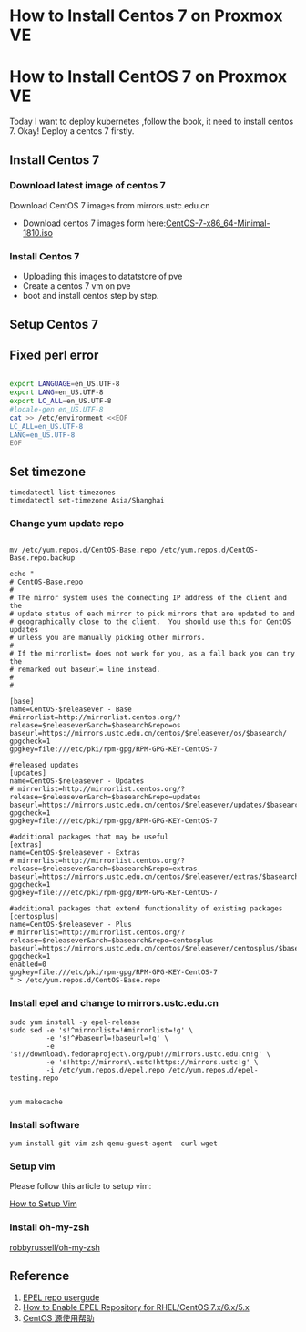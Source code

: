 # How to Install Centos 7 on Proxmox VE



# How to Install CentOS 7 on Proxmox VE

Today I want to deploy kubernetes ,follow the book, it need to install centos 7. 
Okay! Deploy a centos 7 firstly.

## Install Centos 7 

### Download latest image of centos 7
 Download CentOS 7 images from mirrors.ustc.edu.cn

  - Download centos 7 images form here:[CentOS-7-x86_64-Minimal-1810.iso](http://mirrors.ustc.edu.cn/centos/7.6.1810/isos/x86_64/CentOS-7-x86_64-Minimal-1810.iso)

### Install Centos 7
 
  - Uploading this images to datatstore of pve
  - Create a centos 7 vm on pve
  - boot and install centos step by step.
 
## Setup Centos 7


## Fixed perl error

```bash

export LANGUAGE=en_US.UTF-8
export LANG=en_US.UTF-8
export LC_ALL=en_US.UTF-8
#locale-gen en_US.UTF-8
cat >> /etc/environment <<EOF
LC_ALL=en_US.UTF-8
LANG=en_US.UTF-8
EOF
```

## Set timezone

```shell
timedatectl list-timezones
timedatectl set-timezone Asia/Shanghai
```

### Change yum update repo

```shell

mv /etc/yum.repos.d/CentOS-Base.repo /etc/yum.repos.d/CentOS-Base.repo.backup

echo "
# CentOS-Base.repo
#
# The mirror system uses the connecting IP address of the client and the
# update status of each mirror to pick mirrors that are updated to and
# geographically close to the client.  You should use this for CentOS updates
# unless you are manually picking other mirrors.
#
# If the mirrorlist= does not work for you, as a fall back you can try the
# remarked out baseurl= line instead.
#
#

[base]
name=CentOS-$releasever - Base
#mirrorlist=http://mirrorlist.centos.org/?release=$releasever&arch=$basearch&repo=os
baseurl=https://mirrors.ustc.edu.cn/centos/$releasever/os/$basearch/
gpgcheck=1
gpgkey=file:///etc/pki/rpm-gpg/RPM-GPG-KEY-CentOS-7

#released updates
[updates]
name=CentOS-$releasever - Updates
# mirrorlist=http://mirrorlist.centos.org/?release=$releasever&arch=$basearch&repo=updates
baseurl=https://mirrors.ustc.edu.cn/centos/$releasever/updates/$basearch/
gpgcheck=1
gpgkey=file:///etc/pki/rpm-gpg/RPM-GPG-KEY-CentOS-7

#additional packages that may be useful
[extras]
name=CentOS-$releasever - Extras
# mirrorlist=http://mirrorlist.centos.org/?release=$releasever&arch=$basearch&repo=extras
baseurl=https://mirrors.ustc.edu.cn/centos/$releasever/extras/$basearch/
gpgcheck=1
gpgkey=file:///etc/pki/rpm-gpg/RPM-GPG-KEY-CentOS-7

#additional packages that extend functionality of existing packages
[centosplus]
name=CentOS-$releasever - Plus
# mirrorlist=http://mirrorlist.centos.org/?release=$releasever&arch=$basearch&repo=centosplus
baseurl=https://mirrors.ustc.edu.cn/centos/$releasever/centosplus/$basearch/
gpgcheck=1
enabled=0
gpgkey=file:///etc/pki/rpm-gpg/RPM-GPG-KEY-CentOS-7
" > /etc/yum.repos.d/CentOS-Base.repo 

```


### Install epel and change to mirrors.ustc.edu.cn
``` shell
sudo yum install -y epel-release
sudo sed -e 's!^mirrorlist=!#mirrorlist=!g' \
         -e 's!^#baseurl=!baseurl=!g' \
         -e 's!//download\.fedoraproject\.org/pub!//mirrors.ustc.edu.cn!g' \
         -e 's!http://mirrors\.ustc!https://mirrors.ustc!g' \
         -i /etc/yum.repos.d/epel.repo /etc/yum.repos.d/epel-testing.repo


yum makecache
```

### Install software

```shell
yum install git vim zsh qemu-guest-agent  curl wget 
```

### Setup vim

Please follow this article to setup vim:

[How to Setup Vim](https://blog.stevedong.com/post/how-to-setup-vim/)


  
### Install oh-my-zsh

[robbyrussell/oh-my-zsh](https://github.com/robbyrussell/oh-my-zsh)





## Reference

  1. [EPEL repo usergude](http://mirrors.ustc.edu.cn/help/epel.html)
  2. [How to Enable EPEL Repository for RHEL/CentOS 7.x/6.x/5.x
](https://www.tecmint.com/how-to-enable-epel-repository-for-rhel-centos-6-5/)
  3. [CentOS 源使用帮助](http://mirrors.ustc.edu.cn/help/centos.html)


